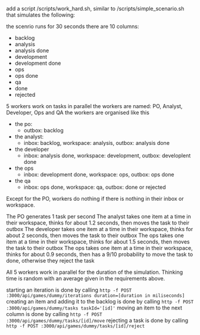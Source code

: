 add a script /scripts/work_hard.sh, similar to /scripts/simple_scenario.sh that simulates the following:

the scenrio runs for 30 seconds
there are 10 columns:
- backlog
- analysis
- analysis done
- development
- development done
- ops
- ops done
- qa
- done
- rejected

5 workers work on tasks in parallel
the workers are named: PO, Analyst, Developer, Ops and QA
the workers are organised like this
- the po:
  - outbox: backlog
- the analyst:
  - inbox: backlog, workspace: analysis, outbox: analysis done
- the developer
  - inbox: analysis done, workspace: development, outbox: developlent done
- the ops
  - inbox: development done, workspace: ops, outbox: ops done
- the qa
  - inbox: ops done, workspace: qa, outbox: done or rejected

Except for the PO, workers do nothing if there is nothing in their inbox or workspace.

The PO generates 1 task per second
The analyst takes one item at a time in their workspace, thinks for about 1.2 seconds, then moves the task to their outbox
The developer takes one item at a time in their workspace, thinks for about 2 seconds, then moves the task to their outbox
The ops takes one item at a time in their workspace, thinks for about 1.5 seconds, then moves the task to their outbox
The ops takes one item at a time in their workspace, thinks for about 0.9 seconds, then has a 9/10 probability to move the task to done, otherwise they reject the task

All 5 workers work in parallel for the duration of the simulation. Thinking time is random with an average given in the requirements above.

starting an iteration is done by calling `http -f POST :3000/api/games/dummy/iterations duration=[duration in miliseconds]`
creating an item and adding it to the backlog is done by calling `http -f POST :3000/api/games/dummy/tasks taskId='[id]'`
moving an item to the next column is done by calling `http -f POST :3000/api/games/dummy/tasks/[id]/move`
rejecting a task is done by calling `http -f POST :3000/api/games/dummy/tasks/[id]/reject`

